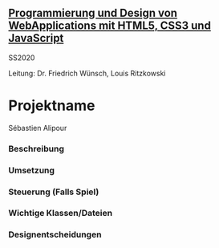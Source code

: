 ## [Programmierung und Design von WebApplications mit HTML5, CSS3 und JavaScript](https://lsf.uni-regensburg.de/qisserver/rds?state=verpublish&status=init&vmfile=no&publishid=148115&moduleCall=webInfo&publishConfFile=webInfo&publishSubDir=veranstaltung) ##

SS2020 

Leitung: Dr. Friedrich Wünsch, Louis Ritzkowski

# Projektname #

Sébastien Alipour

### Beschreibung ###

### Umsetzung ###

### Steuerung (Falls Spiel) ###

### Wichtige Klassen/Dateien ###

### Designentscheidungen ###

